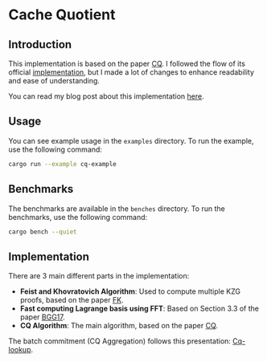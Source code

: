 # Cache Quotient

## Introduction

This implementation is based on the paper [CQ](https://eprint.iacr.org/2022/1763.pdf).
I followed the flow of its official [implementation](https://github.com/geometryxyz/cq), 
but I made a lot of changes to enhance readability and ease of understanding.

You can read my blog post about this implementation 
[here](https://vanhger.github.io/Cryptography/ZKP/2024-12-11-cache-quotients.html).

## Usage

You can see example usage in the `examples` directory. 
To run the example, use the following command:

```bash 
cargo run --example cq-example
```

## Benchmarks

The benchmarks are available in the `benches` directory.
To run the benchmarks, use the following command:

```bash
cargo bench --quiet
```

## Implementation

There are 3 main different parts in the implementation:
- **Feist and Khovratovich Algorithm**: Used to compute multiple KZG proofs, based on the paper 
  [FK](https://eprint.iacr.org/2017/602.pdf).
- **Fast computing Lagrange basis using FFT**: Based on Section 3.3 of the paper 
  [BGG17](https://eprint.iacr.org/2017/602.pdf).
- **CQ Algorithm**: The main algorithm, based on the paper
  [CQ](https://eprint.iacr.org/2022/1763.pdf).

The batch commitment (CQ Aggregation) follows this presentation: [Cq-lookup](https://aztec.slides.com/suyashbagad_aztec/cq-lookup#/6/0/10).
